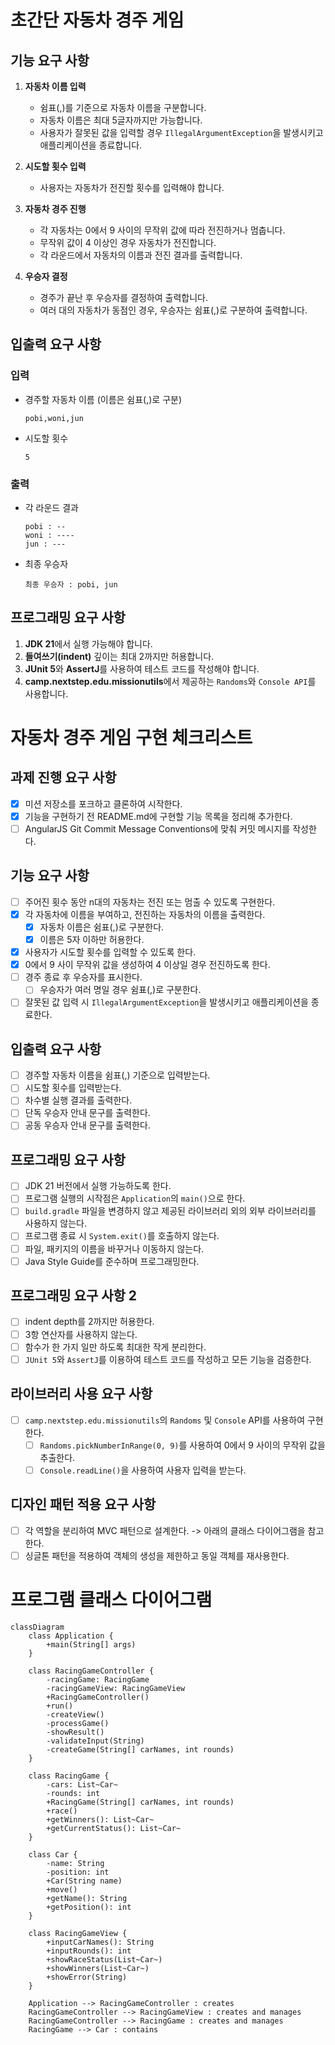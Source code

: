 # 초간단 자동차 경주 게임

## 기능 요구 사항
1. **자동차 이름 입력**
   - 쉼표(,)를 기준으로 자동차 이름을 구분합니다.
   - 자동차 이름은 최대 5글자까지만 가능합니다.
   - 사용자가 잘못된 값을 입력할 경우 `IllegalArgumentException`을 발생시키고 애플리케이션을 종료합니다.

2. **시도할 횟수 입력**
   - 사용자는 자동차가 전진할 횟수를 입력해야 합니다.

3. **자동차 경주 진행**
   - 각 자동차는 0에서 9 사이의 무작위 값에 따라 전진하거나 멈춥니다.
   - 무작위 값이 4 이상인 경우 자동차가 전진합니다.
   - 각 라운드에서 자동차의 이름과 전진 결과를 출력합니다.

4. **우승자 결정**
   - 경주가 끝난 후 우승자를 결정하여 출력합니다.
   - 여러 대의 자동차가 동점인 경우, 우승자는 쉼표(,)로 구분하여 출력합니다.

## 입출력 요구 사항
### 입력
- 경주할 자동차 이름 (이름은 쉼표(,)로 구분)
    ```
    pobi,woni,jun
    ```
- 시도할 횟수
    ```
    5
    ```

### 출력
- 각 라운드 결과
    ```
    pobi : --
    woni : ----
    jun : ---
    ```
- 최종 우승자
    ```
    최종 우승자 : pobi, jun
    ```

## 프로그래밍 요구 사항
1. **JDK 21**에서 실행 가능해야 합니다.
2. **들여쓰기(indent)** 깊이는 최대 2까지만 허용합니다.
3. **JUnit 5**와 **AssertJ**를 사용하여 테스트 코드를 작성해야 합니다.
4. **camp.nextstep.edu.missionutils**에서 제공하는 `Randoms`와 `Console API`를 사용합니다.


# 자동차 경주 게임 구현 체크리스트

## 과제 진행 요구 사항
- [x] 미션 저장소를 포크하고 클론하여 시작한다.
- [x] 기능을 구현하기 전 README.md에 구현할 기능 목록을 정리해 추가한다.
- [ ] AngularJS Git Commit Message Conventions에 맞춰 커밋 메시지를 작성한다.

## 기능 요구 사항
- [ ] 주어진 횟수 동안 n대의 자동차는 전진 또는 멈출 수 있도록 구현한다.
- [x] 각 자동차에 이름을 부여하고, 전진하는 자동차의 이름을 출력한다.
  - [x] 자동차 이름은 쉼표(,)로 구분한다.
  - [x] 이름은 5자 이하만 허용한다.
- [x] 사용자가 시도할 횟수를 입력할 수 있도록 한다.
- [x] 0에서 9 사이 무작위 값을 생성하여 4 이상일 경우 전진하도록 한다.
- [ ] 경주 종료 후 우승자를 표시한다.
  - [ ] 우승자가 여러 명일 경우 쉼표(,)로 구분한다.
- [ ] 잘못된 값 입력 시 `IllegalArgumentException`을 발생시키고 애플리케이션을 종료한다.

## 입출력 요구 사항
- [ ] 경주할 자동차 이름을 쉼표(,) 기준으로 입력받는다.
- [ ] 시도할 횟수를 입력받는다.
- [ ] 차수별 실행 결과를 출력한다.
- [ ] 단독 우승자 안내 문구를 출력한다.
- [ ] 공동 우승자 안내 문구를 출력한다.

## 프로그래밍 요구 사항
- [ ] JDK 21 버전에서 실행 가능하도록 한다.
- [ ] 프로그램 실행의 시작점은 `Application`의 `main()`으로 한다.
- [ ] `build.gradle` 파일을 변경하지 않고 제공된 라이브러리 외의 외부 라이브러리를 사용하지 않는다.
- [ ] 프로그램 종료 시 `System.exit()`를 호출하지 않는다.
- [ ] 파일, 패키지의 이름을 바꾸거나 이동하지 않는다.
- [ ] Java Style Guide를 준수하며 프로그래밍한다.

## 프로그래밍 요구 사항 2
- [ ] indent depth를 2까지만 허용한다.
- [ ] 3항 연산자를 사용하지 않는다.
- [ ] 함수가 한 가지 일만 하도록 최대한 작게 분리한다.
- [ ] `JUnit 5`와 `AssertJ`를 이용하여 테스트 코드를 작성하고 모든 기능을 검증한다.

## 라이브러리 사용 요구 사항
- [ ] `camp.nextstep.edu.missionutils`의 `Randoms` 및 `Console` API를 사용하여 구현한다.
  - [ ] `Randoms.pickNumberInRange(0, 9)`를 사용하여 0에서 9 사이의 무작위 값을 추출한다.
  - [ ] `Console.readLine()`을 사용하여 사용자 입력을 받는다.

## 디자인 패턴 적용 요구 사항
- [ ] 각 역할을 분리하여 MVC 패턴으로 설계한다. -> 아래의 클래스 다이어그램을 참고한다.
- [ ] 싱글톤 패턴을 적용하여 객체의 생성을 제한하고 동일 객체를 재사용한다.

# 프로그램 클래스 다이어그램
```mermaid
classDiagram
    class Application {
        +main(String[] args)
    }

    class RacingGameController {
        -racingGame: RacingGame
        -racingGameView: RacingGameView
        +RacingGameController()
        +run()
        -createView()
        -processGame()
        -showResult()
        -validateInput(String)
        -createGame(String[] carNames, int rounds)
    }

    class RacingGame {
        -cars: List~Car~
        -rounds: int
        +RacingGame(String[] carNames, int rounds)
        +race()
        +getWinners(): List~Car~
        +getCurrentStatus(): List~Car~
    }

    class Car {
        -name: String
        -position: int
        +Car(String name)
        +move()
        +getName(): String
        +getPosition(): int
    }

    class RacingGameView {
        +inputCarNames(): String
        +inputRounds(): int
        +showRaceStatus(List~Car~)
        +showWinners(List~Car~)
        +showError(String)
    }

    Application --> RacingGameController : creates
    RacingGameController --> RacingGameView : creates and manages
    RacingGameController --> RacingGame : creates and manages
    RacingGame --> Car : contains
```
